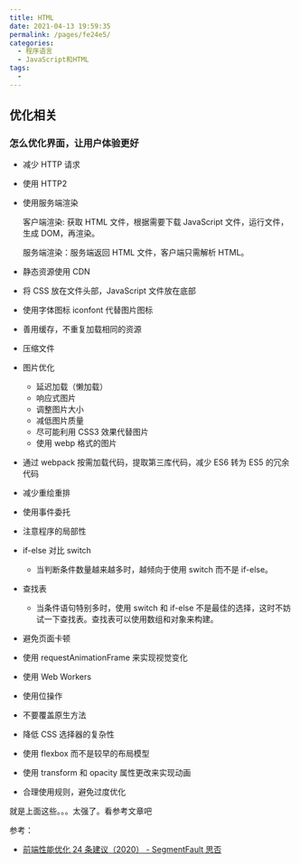 ```yaml
---
title: HTML
date: 2021-04-13 19:59:35
permalink: /pages/fe24e5/
categories:
  - 程序语言
  - JavaScript和HTML
tags:
  - 
---
```

## 优化相关

### 怎么优化界面，让用户体验更好

- 减少 HTTP 请求

- 使用 HTTP2

- 使用服务端渲染

  客户端渲染: 获取 HTML 文件，根据需要下载 JavaScript 文件，运行文件，生成 DOM，再渲染。

  服务端渲染：服务端返回 HTML 文件，客户端只需解析 HTML。

- 静态资源使用 CDN

- 将 CSS 放在文件头部，JavaScript 文件放在底部

- 使用字体图标 iconfont 代替图片图标

- 善用缓存，不重复加载相同的资源

- 压缩文件

- 图片优化

  - 延迟加载（懒加载）
  - 响应式图片
  - 调整图片大小
  - 减低图片质量
  - 尽可能利用 CSS3 效果代替图片
  - 使用 webp 格式的图片

- 通过 webpack 按需加载代码，提取第三库代码，减少 ES6 转为 ES5 的冗余代码

- 减少重绘重排

- 使用事件委托

- 注意程序的局部性

- if-else 对比 switch

  - 当判断条件数量越来越多时，越倾向于使用 switch 而不是 if-else。

- 查找表

  - 当条件语句特别多时，使用 switch 和 if-else 不是最佳的选择，这时不妨试一下查找表。查找表可以使用数组和对象来构建。

- 避免页面卡顿

- 使用 requestAnimationFrame 来实现视觉变化

- 使用 Web Workers

- 使用位操作

- 不要覆盖原生方法

- 降低 CSS 选择器的复杂性

- 使用 flexbox 而不是较早的布局模型

- 使用 transform 和 opacity 属性更改来实现动画

- 合理使用规则，避免过度优化

就是上面这些。。。太强了。看参考文章吧

参考：

- [前端性能优化 24 条建议（2020） - SegmentFault 思否](https://segmentfault.com/a/1190000022205291)